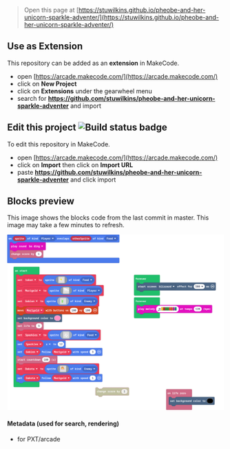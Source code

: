  


> Open this page at [https://stuwilkins.github.io/pheobe-and-her-unicorn-sparkle-adventer/](https://stuwilkins.github.io/pheobe-and-her-unicorn-sparkle-adventer/)

## Use as Extension

This repository can be added as an **extension** in MakeCode.

* open [https://arcade.makecode.com/](https://arcade.makecode.com/)
* click on **New Project**
* click on **Extensions** under the gearwheel menu
* search for **https://github.com/stuwilkins/pheobe-and-her-unicorn-sparkle-adventer** and import

## Edit this project ![Build status badge](https://github.com/stuwilkins/pheobe-and-her-unicorn-sparkle-adventer/workflows/MakeCode/badge.svg)

To edit this repository in MakeCode.

* open [https://arcade.makecode.com/](https://arcade.makecode.com/)
* click on **Import** then click on **Import URL**
* paste **https://github.com/stuwilkins/pheobe-and-her-unicorn-sparkle-adventer** and click import

## Blocks preview

This image shows the blocks code from the last commit in master.
This image may take a few minutes to refresh.

![A rendered view of the blocks](https://github.com/stuwilkins/pheobe-and-her-unicorn-sparkle-adventer/raw/master/.github/makecode/blocks.png)

#### Metadata (used for search, rendering)

* for PXT/arcade
<script src="https://makecode.com/gh-pages-embed.js"></script><script>makeCodeRender("{{ site.makecode.home_url }}", "{{ site.github.owner_name }}/{{ site.github.repository_name }}");</script>
